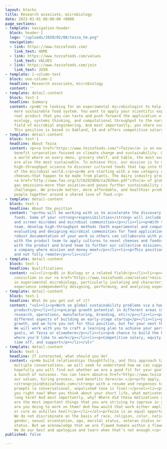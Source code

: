 ```yaml
---
layout: blocks
title: Research associate, microbiology
date: 2022-02-01 08:00:00 +0000
page_sections:
- template: navigation-header
  block: header-1
  logo: "/uploads/2020/02/08/tezza_tm.png"
  navigation:
  - link: https://www.tezzafoods.com/
    link_text: HOME
  - link: https://www.tezzafoods.com/values
    link_text: VALUES
  - link: https://www.tezzafoods.com/join
    link_text: JOIN
- template: 1-column-text
  block: one-column-1
  headline: Research associate, microbiology
  content: ''
- template: detail-content
  block: text-1
  headline: Summary
  content: <p>We’re looking for an experimental microbiologist to help us create a
    more sustainable food system. You want to apply your scientific expertise to a
    real product that you can taste and push forward the application of community
    ecology, systems thinking, and computational throughput to the narrowly focused
    field of microbial engineering. And most importantly, you share our <a href="https://www.tezzafoods.com/values">values</a>.
    This position is based in Oakland, CA and offers competitive salary and equity.</p>
- template: detail-content
  block: text-1
  headline: About Tezza
  content: <p><a href="https://www.tezzafoods.com/">Tezza</a> is an early-stage public
    benefit corporation focused on climate change and sustainability. Our vision is
    a world where on every menu, grocery shelf, and table, the most exciting foods
    are also the most sustainable. To achieve this, our mission is to use modern,
    high-throughput science to discover cultured foods that tap into the diversity
    of the microbial world.</p><p>We are starting with a new category of aged, hard
    cheeses—that happen to be made from plants. The dairy industry produces more than
    <a href="http://www.fao.org/3/CA2929EN/ca2929en.pdf">3%</a> of global greenhouse
    gas emissions—more than aviation—and poses further sustainability as well as animal-welfare
    challenges. We provide better, more affordable, and healthier products that bring
    people together around a shared love of food.</p>
- template: detail-content
  block: text-1
  headline: About the position
  content: "<p>You will be working with us to accelerate the discovery of cultured
    foods. Some of your <strong>responsibilities</strong> will include:</p><ul><li><p>Isolate
    and screen microbes and microbial communities</p></li><li><p>With the microbiology
    team, develop high-throughput methods (both experimental and computational) for
    evaluating and designing microbial communities for food applications</p></li><li><p>Maintain
    robust documentation of your work so others can collaborate with you</p></li><li><p>Work
    with the product team to apply cultures to novel cheeses and foods</p></li><li><p>Work
    with the product and brand team to further our collective mission</p></li><li><p>Build
    a company where mission and money meet</p></li><li><p>This position is full time
    and not fully remote</p></li></ul>"
- template: detail-content
  block: text-1
  headline: Qualifications
  content: <ul><li><p>BS in Biology or a related field</p></li><li><p>A deeply held
    conviction in our <a href="https://www.tezzafoods.com/values">mission and values</a></p></li><li><p>Experience
    in experimental microbiology, particularly isolating and characterizing microbes</p></li><li><p>Preferably
    experience independently designing, performing, and analyzing experiments</p></li></ul>
- template: detail-content
  block: text-1
  headline: What do you get out of it?
  content: "<ul><li><p>Work on global sustainability problems via a hands-on, tasty
    product</p></li><li><p>Large growth potential in different areas (management,
    research, operations, manufacturing, branding, etc)</p></li><li><p>Learn about
    different aspects of building an early-stage startup</p></li><li><p>We focus on
    growth, and we hire you not for this position, but for your next three positions.
    We will work with you to craft a learning plan to achieve your personal and career
    goals, at Tezza or elsewhere</p></li><li><p>A chance to build the kind of place
    where you’d like to work</p></li><li><p>Competitive salary, equity, benefits,
    time off, and support</p></li></ul>"
- template: detail-content
  block: text-1
  headline: If interested, what should you do?
  content: <p>We build relationships thoughtfully, and this approach takes time. Over
    multiple conversations, we will seek to understand how we can support you, and
    hopefully you will find out whether we are a good fit for your goals or simply
    a bunch of nutcases. You can learn about<a href="https://www.tezzafoods.com/join">
    our values, hiring process, and benefits here</a>.</p><p>To apply, please email
    <strong>join@tezzafoods.com</strong> with a resume and responses to the following
    prompts (a conversational, unpolished tone is fine):</p><ol><li><p>What motivates
    you right now? When you think about your short life, what motivates you for the
    long term? And most importantly, why? Where did those motivations come from?</p></li><li><p>What
    are the most important things that you are striving to improve in yourself? What
    are you doing to work on them? And how would that work either amplify a superpower
    or cure an achilles heel?</p></li></ol><p>Tezza is an equal opportunity employer.
    We do not discriminate on the basis of race, religion, color, national origin,
    gender, sexual orientation, age, marital status, veteran status or disability
    status. But we acknowledge that we are flawed humans within a flawed society.
    We do our best and apologize and learn when that’s not enough.</p>
published: false

---
```

